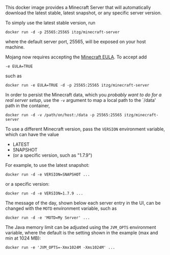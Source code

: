 This docker image provides a Minecraft Server that will automatically download the latest stable, latest snapshot, or any specific server version.

To simply use the latest stable version, run

    docker run -d -p 25565:25565 itzg/minecraft-server

where the default server port, 25565, will be exposed on your host machine.

Mojang now requires accepting the [Minecraft EULA](https://account.mojang.com/documents/minecraft_eula). To accept add

	-e EULA=TRUE

such as

	docker run -e EULA=TRUE -d -p 25565:25565 itzg/minecraft-server                                                                                                                                                                      
                                                                                                                             
                                                                                                                                                                                
In order to persist the Minecraft data, which you *probably want to do for a real server setup*, use the `-v` argument to map a local path to the `/data' path in the container,
                                                                                                       
    docker run -d -v /path/on/host:/data -p 25565:25565 itzg/minecraft-server                               
                                                                                                       
To use a different Minecraft version, pass the `VERSION` environment variable, which can have the value
* LATEST                                  
* SNAPSHOT                                
* (or a specific version, such as "1.7.9")                           
                                                                     
For example, to use the latest snapshot:                             
                                                                     
    docker run -d -e VERSION=SNAPSHOT ...
                                                                  
or a specific version:                                                                                                       
                                                                                                                             
    docker run -d -e VERSION=1.7.9 ...
                                                                                                                             
The message of the day, shown below each server entry in the UI, can be changed with the `MOTD` environment variable, such as
                                                                     
    docker run -d -e 'MOTD=My Server' ...

The Java memory limit can be adjusted using the `JVM_OPTS` environment variable, where the default is 
the setting shown in the example (max and min at 1024 MB):

    docker run -e 'JVM_OPTS=-Xmx1024M -Xms1024M' ...
